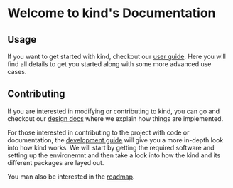 <!--
TODO(bentheelder): this page should probably be removed now that we have navigation
-->

# Welcome to kind's Documentation


## Usage
If you want to get started with kind, checkout our [user guide][user guide].
Here you will find all details to get you started along with some more advanced
use cases.

## Contributing
If you are interested in modifying or contributing to kind, you can go and 
checkout our [design docs][design] where we explain how things are implemented.

For those interested in contributing to the project with code or documentation,
the [development guide][dev guide] will give you a more in-depth look into how 
kind works. 
We will start by getting the required software and setting up the environemnt
and then take a look into how the kind and its different packages are layed
out.

You man also be interested in the [roadmap].

[roadmap]: ./roadmap
[design]: ./design/initial
[user guide]: ./user/
[dev guide]: ./devel/
